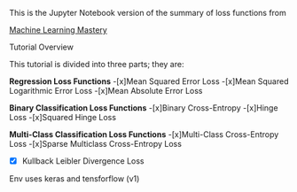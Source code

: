 This is the Jupyter Notebook version of the summary of loss functions from

[Machine Learning  Mastery](https://machinelearningmastery.com/how-to-choose-loss-functions-when-training-deep-learning-neural-networks/)

Tutorial Overview

This tutorial is divided into three parts; they are:

**Regression Loss Functions**
-[x]Mean Squared Error Loss
-[x]Mean Squared Logarithmic Error Loss
-[x]Mean Absolute Error Loss

**Binary Classification Loss Functions**
-[x]Binary Cross-Entropy
-[x]Hinge Loss
-[x]Squared Hinge Loss

**Multi-Class Classification Loss Functions**
-[x]Multi-Class Cross-Entropy Loss
-[x]Sparse Multiclass Cross-Entropy Loss
-[x] Kullback Leibler Divergence Loss


Env uses keras and tensforflow (v1)
